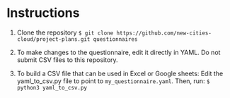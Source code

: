 # Instructions

1. Clone the repository
```$ git clone https://github.com/new-cities-cloud/project-plans.git questionnaires```

2. To make changes to the questionnaire, edit it directly in YAML. Do not submit CSV files to this repository.

3. To build a CSV file that can be used in Excel or Google sheets:
Edit the yaml_to_csv.py file to point to ```my_questionnaire.yaml```. Then, run:
```$ python3 yaml_to_csv.py```
